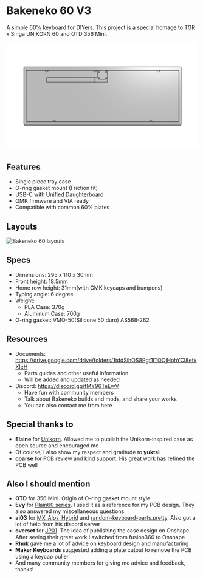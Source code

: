 # Bakeneko 60 V3

A simple 60% keyboard for DIYers. This project is a special homage to TGR x Singa UNIKORN 60 and OTD 356 Mini.

![Bakeneko 60](./image/bakeneko-60-aluminum-draft.png)

## Features

- Single piece tray case
- O-ring gasket mount (Friction fit)
- USB-C with [Unified Daughterboard](https://github.com/ai03-2725/Unified-Daughterboard)
- QMK firmware and VIA ready
- Compatible with common 60% plates

## Layouts

![Bakeneko 60 layouts](./image/keyboard-layout.png)

## Specs

- Dimensions: 295 x 110 x 30mm
- Front height: 18.5mm
- Home row height: 31mm(with GMK keycaps and bumpons)
- Typing angle: 6 degree
- Weight:
  - PLA Case: 370g
  - Aluminum Case: 700g
- O-ring gasket: VMQ-50(Silicone 50 duro) AS568-262

## Resources

- Documents: https://drive.google.com/drive/folders/1tddSihOS8Pgf1lTQOjHohYCl8efxXIeH
  - Parts guides and other useful information
  - Will be added and updated as needed
- Discord: https://discord.gg/fMY96TeEwV
  - Have fun with community members
  - Talk about Bakeneko builds and mods, and share your works
  - You can also contact me from here

## Special thanks to

- **Elaine** for [Unikorn](https://geekhack.org/index.php?topic=98587.50). Allowed me to publish the Unikorn-inspired case as open source and encouraged me
- Of course, I also show my respect and gratitude to **yuktsi**
- **coarse** for PCB review and kind support. His great work has refined the PCB well

## Also I should mention

- **OTD** for 356 Mini. Origin of O-ring gasket mount style
- **Evy** for [Plain60 series](https://github.com/evyd13/plain60-c). I used it as a reference for my PCB design. They also answered my miscellaneous questions
- **ai03** for [MX_Alps_Hybrid](https://github.com/ai03-2725/MX_Alps_Hybrid) and [random-keyboard-parts.pretty](https://github.com/ai03-2725/random-keyboard-parts.pretty). Also got a lot of help from his discord server
- **overset** for [JP01](https://github.com/overset/JP01). The idea of publishing the case design on Onshape. After seeing their great work I switched from fusion360 to Onshape
- **Rhuk** gave me a lot of advice on keyboard design and manufacturing
- **Maker Keyboards** suggested adding a plate cutout to remove the PCB using a keycap puller
- And many community members for giving me advice and feedback, thanks!

